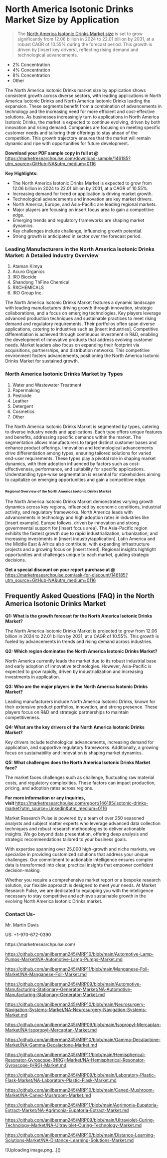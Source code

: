 <h1>North America Isotonic Drinks Market&nbsp;Size by Application</h1><blockquote><p>The <a href="https://marketresearchpulse.com/download-sample/146185?utm_source=GitHub-NA&amp;utm_medium=0116">North America Isotonic Drinks Market size</a> is set to grow significantly from 12.06 billion in 2024 to 22.01 billion by 2031, at a robust CAGR of 10.55% during the forecast period. This growth is driven by [insert key drivers], reflecting rising demand and technological advancements.</p></blockquote><ul><li>2% Concentration<li> 4% Concentration<li> 8% Concentration<li> Other</li></ul><p>The North America Isotonic Drinks market size by application shows consistent growth across diverse sectors, with leading applications in North America Isotonic Drinks and North America Isotonic Drinks leading the expansion. These segments benefit from a combination of advancements in technology and the increasing need for more efficient and cost-effective solutions. As businesses increasingly turn to applications in North America Isotonic Drinks, the market is expected to continue evolving, driven by both innovation and rising demand. Companies are focusing on meeting specific customer needs and tailoring their offerings to stay ahead of the competition. This growth trajectory ensures that the market will remain dynamic and ripe with opportunities for future development.</p><p><strong>Download your PDF sample copy in full at @ </strong><a href="https://marketresearchpulse.com/download-sample/146185?utm_source=GitHub-NA&amp;utm_medium=0116">https://marketresearchpulse.com/download-sample/146185?utm_source=GitHub-NA&amp;utm_medium=0116</a></p><p><strong>Key Highlights: </strong></p><ul><li>The North America Isotonic Drinks Market is expected to grow from 12.06 billion in 2024 to 22.01 billion by 2031, at a CAGR of 10.55%.</li><li>Increasing demand for trend or application is driving market growth.</li><li>Technological advancements and innovation are key market drivers.</li><li>North America, Europe, and Asia-Pacific are leading regional markets.</li><li>Major players are focusing on insert focus area to gain a competitive edge.</li><li>Emerging trends and regulatory frameworks are shaping market dynamics.</li><li>Key challenges include challenge, influencing growth potential.</li><li>Strong growth is anticipated in sector over the forecast period.</li></ul><h3>Leading Manufacturers in the North America Isotonic Drinks Market: A Detailed Industry Overview</h3><ol><li>Ataman Kimya</li><li>Acuro Organics</li><li>IRO Biocide</li><li>Shandong ThFine Chemical</li><li>RXCHEMICALS</li><li>IRO Group Inc.</li></ol><div class="flex max-w-full flex-col flex-grow"><div class="min-h-8 text-message flex w-full flex-col items-end gap-2 whitespace-normal break-words [.text-message+&amp;]:mt-5" dir="auto" data-message-author-role="assistant" data-message-id="fd8432e4-4910-450d-b182-61b7bfb0a01f" data-message-model-slug="gpt-4o"><div class="flex w-full flex-col gap-1 empty:hidden first:pt-[3px]"><div class="markdown prose w-full break-words dark:prose-invert light"><p>The North America Isotonic Drinks Market features a dynamic landscape with leading manufacturers driving growth through innovation, strategic collaborations, and a focus on emerging technologies. Key players leverage advanced production techniques and sustainable practices to meet rising demand and regulatory requirements. Their portfolios often span diverse applications, catering to industries such as [insert industries]. Competitive differentiation is achieved through continuous investment in R&amp;D, enabling the development of innovative products that address evolving customer needs. Market leaders also focus on expanding their footprint via acquisitions, partnerships, and distribution networks. This competitive environment fosters advancements, positioning the North America Isotonic Drinks Market for sustained growth.</p></div></div></div></div><h3>North America Isotonic Drinks Market by Types</h3><ol><li>Water and Wastewater Treatment<li> Papermaking<li> Pesticide<li> Leather<li> Detergent<li> Cosmetics<li> Other</li></ol><div class="flex max-w-full flex-col flex-grow"><div class="min-h-8 text-message flex w-full flex-col items-end gap-2 whitespace-normal break-words [.text-message+&amp;]:mt-5" dir="auto" data-message-author-role="assistant" data-message-id="084470be-0bb7-4664-bddf-5156b4f41249" data-message-model-slug="gpt-4o-mini"><div class="flex w-full flex-col gap-1 empty:hidden first:pt-[3px]"><div class="markdown prose w-full break-words dark:prose-invert light"><p>The North America Isotonic Drinks Market is segmented by types, catering to diverse industry needs and applications. Each type offers unique features and benefits, addressing specific demands within the market. The segmentation allows manufacturers to target distinct customer bases and enhance product offerings. Innovation and technological advancements drive differentiation among types, ensuring tailored solutions for varied end-user requirements. These types play a pivotal role in shaping market dynamics, with their adoption influenced by factors such as cost-effectiveness, performance, and suitability for specific applications. Understanding type-wise segmentation is essential for stakeholders aiming to capitalize on emerging opportunities and gain a competitive edge.</p></div></div></div></div><h3><span style="font-size: 11px;">Regional Overview of the North America Isotonic Drinks Market</span></h3><div class="flex max-w-full flex-col flex-grow"><div class="min-h-8 text-message flex w-full flex-col items-end gap-2 whitespace-normal break-words [.text-message+&amp;]:mt-5" dir="auto" data-message-author-role="assistant" data-message-id="e9038762-ce64-4e30-91c9-9bd413514231" data-message-model-slug="gpt-4o-mini"><div class="flex w-full flex-col gap-1 empty:hidden first:pt-[3px]"><div class="markdown prose w-full break-words dark:prose-invert light"><p>The North America Isotonic Drinks Market demonstrates varying growth dynamics across key regions, influenced by economic conditions, industrial activity, and regulatory frameworks. North America leads with advancements in technology and high adoption rates in industries like [insert example]. Europe follows, driven by innovation and strong governmental support for [insert focus area]. The Asia-Pacific region exhibits the fastest growth due to rapid industrialization, urbanization, and increasing investments in [insert industry/application]. Latin America and the Middle East &amp; Africa also contribute, with expanding infrastructure projects and a growing focus on [insert trend]. Regional insights highlight opportunities and challenges unique to each market, guiding strategic decisions.</p></div></div></div></div><p><strong>Get a special discount on your report purchase at @ </strong><a href="https://marketresearchpulse.com/ask-for-discount/146185?utm_source=GitHub-NA&amp;utm_medium=0116">https://marketresearchpulse.com/ask-for-discount/146185?utm_source=GitHub-NA&amp;utm_medium=0116</a></p><h2>Frequently Asked Questions (FAQ) in the North America Isotonic Drinks Market</h2><p><strong>Q1: What is the growth forecast for the North America Isotonic Drinks Market?</strong></p><p>The North America Isotonic Drinks Market is projected to grow from 12.06 billion in 2024 to 22.01 billion by 2031, at a CAGR of 10.55%. This growth is fueled by advancements in trends and rising demand across industries.</p><p><strong>Q2: Which region dominates the North America Isotonic Drinks Market?</strong></p><p>North America currently leads the market due to its robust industrial base and early adoption of innovative technologies. However, Asia-Pacific is expected to grow rapidly, driven by industrialization and increasing investments in application.</p><p><strong>Q3: Who are the major players in the North America Isotonic Drinks Market?</strong></p><p>Leading manufacturers include North America Isotonic Drinks, known for their extensive product portfolios, innovation, and strong presence. These players focus on R&amp;D and strategic partnerships to maintain competitiveness.</p><p><strong>Q4: What are the key drivers of the North America Isotonic Drinks Market?</strong></p><p>Key drivers include technological advancements, increasing demand for application, and supportive regulatory frameworks. Additionally, a growing focus on sustainability and innovation is shaping market dynamics.</p><p><strong>Q5: What challenges does the North America Isotonic Drinks Market face?</strong></p><p>The market faces challenges such as challenge, fluctuating raw material costs, and regulatory complexities. These factors can impact production, pricing, and adoption rates across regions.</p><p><strong>For more information or any inquiries, visit&nbsp;</strong><a href="https://marketresearchpulse.com/report/146185/isotonic-drinks-market?utm_source=Linkedin&utm_medium=0116">https://marketresearchpulse.com/report/146185/isotonic-drinks-market?utm_source=Linkedin&utm_medium=0116</a></p><p>Market Research Pulse is powered by a team of over 250 seasoned analysts and subject matter experts who leverage advanced data collection techniques and robust research methodologies to deliver actionable insights. We go beyond data presentation, offering deep analysis and strategic recommendations tailored to your business goals.</p><p>With expertise spanning over 25,000 high-growth and niche markets, we specialize in providing customized solutions that address your unique challenges. Our commitment to actionable intelligence ensures complex data is transformed into clear, practical insights that empower confident decision-making.</p><p>Whether you require a comprehensive market report or a bespoke research solution, our flexible approach is designed to meet your needs. At Market Research Pulse, we are dedicated to equipping you with the intelligence necessary to stay competitive and achieve sustainable growth in the evolving North America Isotonic Drinks market.</p><h3><strong>Contact Us-</strong></h3><p>Mr. Martin Davis</p><p>US: +1-970-672-0390</p><p>https://marketresearchpulse.com/</p><p><a href="https://github.com/anilberman245/MRP10/blob/main/Automotive-Lamp-Pumps-Market/NA-Automotive-Lamp-Pumps-Market.md">https://github.com/anilberman245/MRP10/blob/main/Automotive-Lamp-Pumps-Market/NA-Automotive-Lamp-Pumps-Market.md</a></p><p><a href="https://github.com/anilberman245/MRP11/blob/main/Manganese-Foil-Market/NA-Manganese-Foil-Market.md">https://github.com/anilberman245/MRP11/blob/main/Manganese-Foil-Market/NA-Manganese-Foil-Market.md</a></p><p><a href="https://github.com/anilberman245/MRP09/blob/main/Automotive-Manufacturing-Stationary-Generator-Market/NA-Automotive-Manufacturing-Stationary-Generator-Market.md">https://github.com/anilberman245/MRP09/blob/main/Automotive-Manufacturing-Stationary-Generator-Market/NA-Automotive-Manufacturing-Stationary-Generator-Market.md</a></p><p><a href="https://github.com/anilberman245/MRP10/blob/main/Neurosurgery-Navigation-Systems-Market/NA-Neurosurgery-Navigation-Systems-Market.md">https://github.com/anilberman245/MRP10/blob/main/Neurosurgery-Navigation-Systems-Market/NA-Neurosurgery-Navigation-Systems-Market.md</a></p><p><a href="https://github.com/anilberman245/MRP09/blob/main/Isopropyl-Mercaptan-Market/NA-Isopropyl-Mercaptan-Market.md">https://github.com/anilberman245/MRP09/blob/main/Isopropyl-Mercaptan-Market/NA-Isopropyl-Mercaptan-Market.md</a></p><p><a href="https://github.com/anilberman245/MRP10/blob/main/Gamma-Decalactone-Market/NA-Gamma-Decalactone-Market.md">https://github.com/anilberman245/MRP10/blob/main/Gamma-Decalactone-Market/NA-Gamma-Decalactone-Market.md</a></p><p><a href="https://github.com/anilberman245/MRP11/blob/main/Hemispherical-Resonator-Gyroscope-(HRG)-Market/NA-Hemispherical-Resonator-Gyroscope-(HRG)-Market.md">https://github.com/anilberman245/MRP11/blob/main/Hemispherical-Resonator-Gyroscope-(HRG)-Market/NA-Hemispherical-Resonator-Gyroscope-(HRG)-Market.md</a></p><p><a href="https://github.com/anilberman245/MRP09/blob/main/Laboratory-Plastic-Flask-Market/NA-Laboratory-Plastic-Flask-Market.md">https://github.com/anilberman245/MRP09/blob/main/Laboratory-Plastic-Flask-Market/NA-Laboratory-Plastic-Flask-Market.md</a></p><p><a href="https://github.com/anilberman245/MRP10/blob/main/Caned-Mushroom-Market/NA-Caned-Mushroom-Market.md">https://github.com/anilberman245/MRP10/blob/main/Caned-Mushroom-Market/NA-Caned-Mushroom-Market.md</a></p><p><a href="https://github.com/anilberman245/MRP11/blob/main/Agrimonia-Eupatoria-Extract-Market/NA-Agrimonia-Eupatoria-Extract-Market.md">https://github.com/anilberman245/MRP11/blob/main/Agrimonia-Eupatoria-Extract-Market/NA-Agrimonia-Eupatoria-Extract-Market.md</a></p><p><a href="https://github.com/anilberman245/MRP09/blob/main/Ultraviolet-Curing-Technology-Market/NA-Ultraviolet-Curing-Technology-Market.md">https://github.com/anilberman245/MRP09/blob/main/Ultraviolet-Curing-Technology-Market/NA-Ultraviolet-Curing-Technology-Market.md</a></p><p><a href="https://github.com/anilberman245/MRP10/blob/main/Distance-Learning-Solutions-Market/NA-Distance-Learning-Solutions-Market.md">https://github.com/anilberman245/MRP10/blob/main/Distance-Learning-Solutions-Market/NA-Distance-Learning-Solutions-Market.md</a></p>
![Uploading image.png…]()
